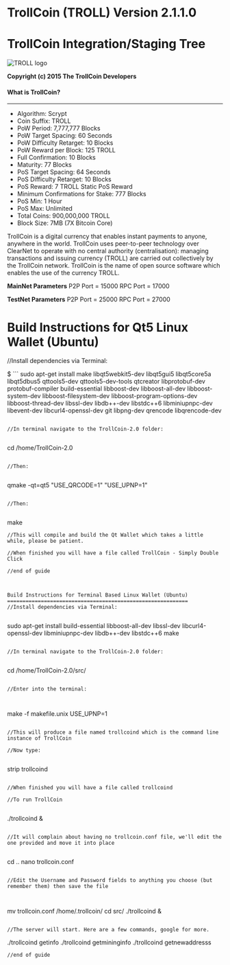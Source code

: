 # **TrollCoin (TROLL) Version 2.1.1.0**

TrollCoin Integration/Staging Tree
================================
![TROLL logo](https://avatars2.githubusercontent.com/u/16044831?v=3&u=c30f9a963a650436d286920035513bc94828d560&s=140)

**Copyright (c) 2015 The TrollCoin Developers**

#### What is TrollCoin?
----------------
* Algorithm: Scrypt
* Coin Suffix: TROLL
* PoW Period: 7,777,777 Blocks
* PoW Target Spacing: 60 Seconds
* PoW Difficulty Retarget: 10 Blocks
* PoW Reward per Block: 125 TROLL
* Full Confirmation: 10 Blocks
* Maturity: 77 Blocks
* PoS Target Spacing: 64 Seconds
* PoS Difficulty Retarget: 10 Blocks
* PoS Reward: 7 TROLL Static PoS Reward
* Minimum Confirmations for Stake: 777 Blocks
* PoS Min: 1 Hour
* PoS Max: Unlimited
* Total Coins: 900,000,000 TROLL
* Block Size: 7MB (7X Bitcoin Core)


TrollCoin is a digital currency that enables instant payments to anyone, anywhere in the world. TrollCoin uses peer-to-peer technology over ClearNet to operate with no central authority (centralisation): managing transactions and issuing currency (TROLL) are carried out collectively by the TrollCoin network. TrollCoin is the name of open source software which enables the use of the currency TROLL.



**MainNet Parameters**
P2P Port = 15000
RPC Port = 17000


**TestNet Parameters**
P2P Port = 25000
RPC Port = 27000



Build Instructions for Qt5 Linux Wallet (Ubuntu)
================================================
//Install dependencies via Terminal:

$ ```
sudo apt-get install make libqt5webkit5-dev libqt5gui5 libqt5core5a libqt5dbus5 qttools5-dev qttools5-dev-tools qtcreator libprotobuf-dev protobuf-compiler build-essential libboost-dev libboost-all-dev libboost-system-dev libboost-filesystem-dev libboost-program-options-dev libboost-thread-dev libssl-dev libdb++-dev libstdc++6 libminiupnpc-dev libevent-dev libcurl4-openssl-dev git libpng-dev qrencode libqrencode-dev
```

//In terminal navigate to the TrollCoin-2.0 folder:


```
cd /home/TrollCoin-2.0
```

//Then:


```
qmake -qt=qt5 "USE_QRCODE=1" "USE_UPNP=1"
```

//Then:


```
make
```
//This will compile and build the Qt Wallet which takes a little while, please be patient.

//When finished you will have a file called TrollCoin - Simply Double Click

//end of guide



Build Instructions for Terminal Based Linux Wallet (Ubuntu)
===========================================================
//Install dependencies via Terminal:


```
sudo apt-get install build-essential libboost-all-dev libssl-dev libcurl4-openssl-dev libminiupnpc-dev libdb++-dev libstdc++6 make
```

//In terminal navigate to the TrollCoin-2.0 folder:


```
cd /home/TrollCoin-2.0/src/
```

//Enter into the terminal:

 
```
make -f makefile.unix USE_UPNP=1
```

//This will produce a file named trollcoind which is the command line instance of TrollCoin

//Now type:


```
strip trollcoind
```

//When finished you will have a file called trollcoind

//To run TrollCoin


```
./trollcoind &
```

//It will complain about having no trollcoin.conf file, we'll edit the one provided and move it into place


```
cd ..
nano trollcoin.conf
```

//Edit the Username and Password fields to anything you choose (but remember them) then save the file

 
```
mv trollcoin.conf /home/.trollcoin/
cd src/
./trollcoind &
```

//The server will start. Here are a few commands, google for more.

```
./trollcoind getinfo
./trollcoind getmininginfo
./trollcoind getnewaddresss
```
//end of guide
